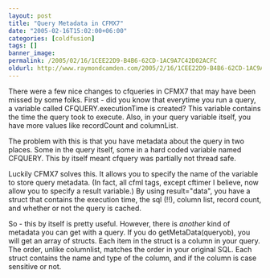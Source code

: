 ```yaml
---
layout: post
title: "Query Metadata in CFMX7"
date: "2005-02-16T15:02:00+06:00"
categories: [coldfusion]
tags: []
banner_image: 
permalink: /2005/02/16/1CEE22D9-B4B6-62CD-1AC9A7C42D02ACFC
oldurl: http://www.raymondcamden.com/2005/2/16/1CEE22D9-B4B6-62CD-1AC9A7C42D02ACFC
---
```


There were a few nice changes to cfqueries in CFMX7 that may have been missed by some folks. First - did you know that everytime you run a query, a variable called CFQUERY.executionTime is created? This variable contains the time the query took to execute. Also, in your query variable itself, you have more values like recordCount and columnList.

The problem with this is that you have metadata about the query in two places. Some in the query itself, some in a hard coded variable named CFQUERY. This by itself meant cfquery was partially not thread safe. 

Luckily CFMX7 solves this. It allows you to specify the name of the variable to store query metadata. (In fact, all cfml tags, except cftimer I believe, now allow you to specify a result variable.) By using result="data", you have a struct that contains the execution time, the sql (!!), column list, record count, and whether or not the query is cached.

So - this by itself is pretty useful. However, there is <i>another</i> kind of metadata you can get with a query. If you do getMetaData(queryob), you will get an array of structs. Each item in the struct is a column in your query. The order, unlike columnlist, matches the order in your original SQL. Each struct contains the name and type of the column, and if the column is case sensitive or not.